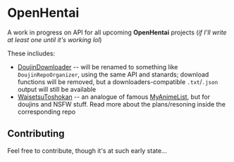 # OpenHentai

A work in progress on API for all upcoming **OpenHentai** projects (*if I'll write at least one until it's working lol*)

These incliudes:

- [DoujinDownloader](https://github.com/Gigas002/DoujinDownloader) -- will be renamed to something like `DoujinRepoOrganizer`, using the same API and stanards; download functions will be removed, but a downloaders-compatible `.txt`/`.json` output will still be available
- [WaisetsuToshokan](https://github.com/Gigas002/WaisetsuToshokan) -- an analogue of famous [MyAnimeList](https://myanimelist.net/profile/Gigas001), but for doujins and NSFW stuff. Read more about the plans/resoning inside the corresponding repo

## Contributing

Feel free to contribute, though it's at such early state...
